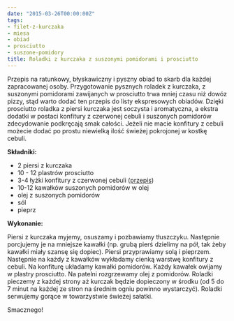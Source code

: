 ```yaml
---
date: "2015-03-26T00:00:00Z"
tags:
- filet-z-kurczaka
- miesa
- obiad
- prosciutto
- suszone-pomidory
title: Roladki z kurczaka z suszonymi pomidorami i prosciutto
---
```

Przepis na ratunkowy, błyskawiczny i pyszny obiad to skarb dla każdej zapracowanej osoby. Przygotowanie pysznych roladek z kurczaka, z suszonymi pomidorami zawijanych w prosciutto trwa mniej czasu niż dowóz pizzy, stąd warto dodać ten przepis do listy ekspresowych obiadów. Dzięki prosciutto roladka z piersi kurczaka jest soczysta i aromatyczna, a ekstra dodatki w postaci konfitury z czerwonej cebuli i suszonych pomidorów zdecydowanie podkręcają smak całości. Jeżeli nie macie konfitury z cebuli możecie dodać po prostu niewielką ilość świeżej pokrojonej w kostkę cebuli.

**Składniki:**
* 2 piersi z kurczaka
* 10 - 12 plastrów prosciutto
* 3-4 łyżki konfitury z czerwonej cebuli ([przepis](https://kobietazesmakiem.pl/konfitura-z-czerwonej-cebuli/ "przepis"))
* 10-12 kawałków suszonych pomidorów w olej
* olej z suszonych pomidorów
* sól
* pieprz

**Wykonanie:**

Piersi z kurczaka myjemy, osuszamy i pozbawiamy tłuszczyku. Następnie porcjujemy je na mniejsze kawałki (np. grubą pierś dzielimy na pół, tak żeby kawałki miały szansę się dopiec). Piersi przyprawiamy solą i pieprzem. Następnie na każdy z kawałków wykładamy cienką warstwę konfitury z cebuli. Na konfiturę układamy kawałki pomidorów. Każdy kawałek owijamy w plastry prosciutto. Na patelni rozgrzewamy olej z pomidorów. Roladki pieczemy z każdej strony aż kurczak będzie dopieczony w środku (od 5 do 7 minut na każdej ze stron na średnim ogniu powinno wystarczyć). Roladki serwujemy gorące w towarzystwie świeżej sałatki.

Smacznego!